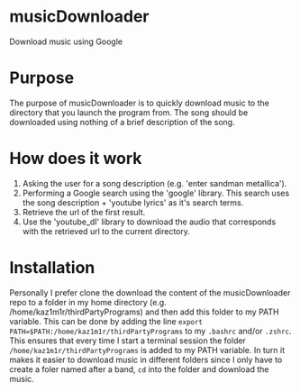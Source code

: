 # musicDownloader
Download music using Google

# Purpose
The purpose of musicDownloader is to quickly download music to the directory that you launch the program from. The song should be downloaded using nothing of a brief description of the song.

# How does it work
1. Asking the user for a song description (e.g. 'enter sandman metallica').
2. Performing a Google search using the 'google' library. This search uses the song description + 'youtube lyrics' as it's search terms.
3. Retrieve the url of the first result.
4. Use the 'youtube_dl' library to download the audio that corresponds with the retrieved url to the current directory.

# Installation
Personally I prefer clone the download the content of the musicDownloader repo to a folder in my home directory (e.g. /home/kaz1m1r/thirdPartyPrograms) and then add this folder to my PATH variable. This can be done by adding the line ```export PATH=$PATH:/home/kaz1m1r/thirdPartyPrograms``` to my ```.bashrc``` and/or ```.zshrc```. This ensures that every time I start a terminal session the folder ```/home/kaz1m1r/thirdPartyPrograms``` is added to my PATH variable. In turn it makes it easier to download music in different folders since I only have to create a foler named after a band, ```cd``` into the folder and download the music.
